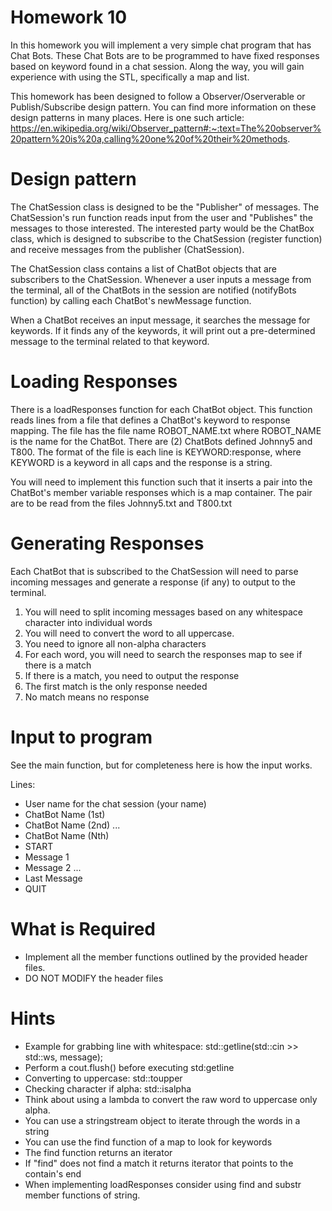Homework 10
===
In this homework you will implement a very simple chat program that has Chat Bots. These Chat Bots
are to be programmed to have fixed responses based on keyword found in a chat session. 
Along the way, you will gain experience with using the STL, specifically a map and list.

This homework has been designed to follow a Observer/Oserverable or Publish/Subscribe design pattern.
You can find more information on these design patterns in many places. 
Here is one such article: https://en.wikipedia.org/wiki/Observer_pattern#:~:text=The%20observer%20pattern%20is%20a,calling%20one%20of%20their%20methods.

Design pattern
===

The ChatSession class is designed to be the "Publisher" of messages. The ChatSession's run function
reads input from the user and "Publishes" the messages to those interested. The interested party
would be the ChatBox class, which is designed to subscribe to the ChatSession (register function)
and receive messages from the publisher (ChatSession).

The ChatSession class contains a list of ChatBot objects that are subscribers to the ChatSession.
Whenever a user inputs a message from the terminal, all of the ChatBots in the session are notified
(notifyBots function) by calling each ChatBot's newMessage function.

When a ChatBot receives an input message, it searches the message for keywords. If it finds any of 
the keywords, it will print out a pre-determined message to the terminal related to that keyword. 

Loading Responses
===
There is a loadResponses function for each ChatBot object. This function reads lines from 
a file that defines a ChatBot's keyword to response mapping. The file has the file name 
ROBOT_NAME.txt where ROBOT_NAME is the name for the ChatBot. There are (2) ChatBots defined
Johnny5 and T800. The format of the file is each line is KEYWORD:response, where KEYWORD 
is a keyword in all caps and the response is a string.

You will need to implement this function such that it inserts a pair into the ChatBot's
member variable responses which is a map container. The pair are to be read from the 
files Johnny5.txt and T800.txt

Generating Responses
===
Each ChatBot that is subscribed to the ChatSession will need to parse incoming messages and
generate a response (if any) to output to the terminal. 

1. You will need to split incoming messages based on any whitespace character into individual words
2. You will need to convert the word to all uppercase. 
3. You need to ignore all non-alpha characters
4. For each word, you will need to search the responses map to see if there is a match
5. If there is a match, you need to output the response
6. The first match is the only response needed
7. No match means no response

Input to program
===
See the main function, but for completeness here is how the input works.

Lines:
* User name for the chat session (your name)
* ChatBot Name (1st)
* ChatBot Name (2nd) 
...
* ChatBot Name (Nth)
* START
* Message 1
* Message 2
...
* Last Message
* QUIT

What is Required
===
* Implement all the member functions outlined by the provided header files. 
* DO NOT MODIFY the header files

Hints
===
* Example for grabbing line with whitespace: std::getline(std::cin >> std::ws, message);
* Perform a cout.flush() before executing std:getline
* Converting to uppercase: std::toupper
* Checking character if alpha: std::isalpha
* Think about using a lambda to convert the raw word to uppercase only alpha.
* You can use a stringstream object to iterate through the words in a string
* You can use the find function of a map to look for keywords
* The find function returns an iterator
* If "find" does not find a match it returns iterator that points to the contain's end
* When implementing loadResponses consider using find and substr member functions of string.